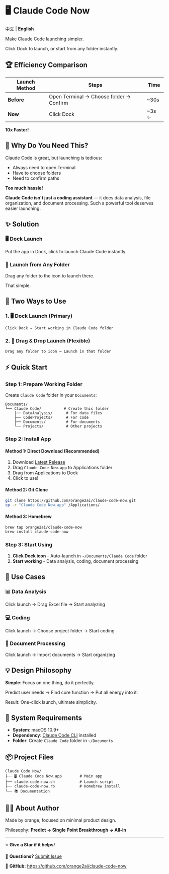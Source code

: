 # 🖥 Claude Code Now

[中文](README.md) | **English**

Make Claude Code launching simpler.

Click Dock to launch, or start from any folder instantly.

## 🏆 Efficiency Comparison

| Launch Method | Steps | Time |
|---------------|-------|------|
| **Before** | Open Terminal → Choose folder → Confirm | ~30s |
| **Now** | Click Dock | ~3s ✨ |

**10x Faster!**

## 🎯 Why Do You Need This?

Claude Code is great, but launching is tedious:
- Always need to open Terminal
- Have to choose folders
- Need to confirm paths

**Too much hassle!**

**Claude Code isn't just a coding assistant** — it does data analysis, file organization, and document processing. Such a powerful tool deserves easier launching.

## ✨ Solution

### 🖥 Dock Launch
Put the app in Dock, click to launch Claude Code instantly.

### 📁 Launch from Any Folder
Drag any folder to the icon to launch there.

That simple.

## 🎯 Two Ways to Use

### 1. 🖥 Dock Launch (Primary)
```
Click Dock → Start working in Claude Code folder
```

### 2. 📂 Drag & Drop Launch (Flexible)
```
Drag any folder to icon → Launch in that folder
```

## ⚡ Quick Start

### Step 1: Prepare Working Folder
Create `Claude Code` folder in your `Documents`:

```
Documents/
└── Claude Code/          # Create this folder
    ├── DataAnalysis/      # For data files
    ├── CodeProjects/      # For code
    ├── Documents/         # For documents
    └── Projects/          # Other projects
```

### Step 2: Install App

#### Method 1: Direct Download (Recommended)
1. Download [Latest Release](https://github.com/orange2ai/claude-code-now/releases)
2. Drag `Claude Code Now.app` to Applications folder
3. Drag from Applications to Dock
4. Click to use!

#### Method 2: Git Clone
```bash
git clone https://github.com/orange2ai/claude-code-now.git
cp -r "Claude Code Now.app" /Applications/
```

#### Method 3: Homebrew
```bash
brew tap orange2ai/claude-code-now
brew install claude-code-now
```

### Step 3: Start Using
1. **Click Dock icon** - Auto-launch in `~/Documents/Claude Code` folder
2. **Start working** - Data analysis, coding, document processing

## 🎯 Use Cases

### 📊 Data Analysis
Click launch → Drag Excel file → Start analyzing

### 💻 Coding
Click launch → Choose project folder → Start coding

### 📝 Document Processing
Click launch → Import documents → Start organizing

## 💡 Design Philosophy

**Simple**: Focus on one thing, do it perfectly.

Predict user needs → Find core function → Put all energy into it.

Result: One-click launch, ultimate simplicity.

## 🔧 System Requirements

- **System**: macOS 10.9+
- **Dependency**: [Claude Code CLI](https://docs.claude.com/en/docs/claude-code) installed
- **Folder**: Create `Claude Code` folder in `~/Documents`

## 📦 Project Files

```
Claude Code Now/
├── 🖥 Claude Code Now.app        # Main app
├── claude-code-now.sh           # Launch script
├── claude-code-now.rb           # Homebrew install
└── 📚 Documentation
```

## 👨‍💼 About Author

Made by orange, focused on minimal product design.

Philosophy: **Predict → Single Point Breakthrough → All-in**

---

⭐ **Give a Star if it helps!**

💬 **Questions?** [Submit Issue](https://github.com/orange2ai/claude-code-now/issues)

🔗 **GitHub:** https://github.com/orange2ai/claude-code-now